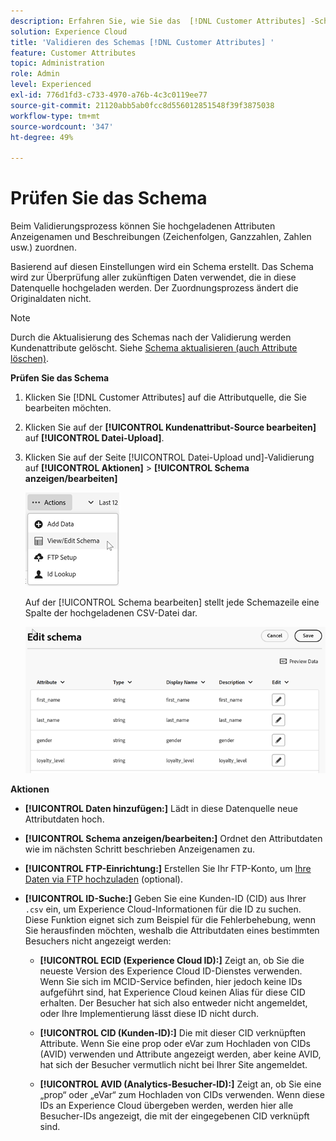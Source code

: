 ```yaml
---
description: Erfahren Sie, wie Sie das  [!DNL Customer Attributes] -Schema in Adobe Experience Cloud validieren.
solution: Experience Cloud
title: 'Validieren des Schemas [!DNL Customer Attributes] '
feature: Customer Attributes
topic: Administration
role: Admin
level: Experienced
exl-id: 776d1fd3-c733-4970-a76b-4c3c0119ee77
source-git-commit: 21120abb5ab0fcc8d556012851548f39f3875038
workflow-type: tm+mt
source-wordcount: '347'
ht-degree: 49%

---
```


# Prüfen Sie das Schema

Beim Validierungsprozess können Sie hochgeladenen Attributen Anzeigenamen und Beschreibungen (Zeichenfolgen, Ganzzahlen, Zahlen usw.) zuordnen.

Basierend auf diesen Einstellungen wird ein Schema erstellt. Das Schema wird zur Überprüfung aller zukünftigen Daten verwendet, die in diese Datenquelle hochgeladen werden. Der Zuordnungsprozess ändert die Originaldaten nicht.

>[!NOTE]
>
>Durch die Aktualisierung des Schemas nach der Validierung werden Kundenattribute gelöscht. Siehe [Schema aktualisieren (auch Attribute löschen)](t-crs-usecase.md).

**Prüfen Sie das Schema**

1. Klicken Sie [!DNL Customer Attributes] auf die Attributquelle, die Sie bearbeiten möchten.

1. Klicken Sie auf der **[!UICONTROL Kundenattribut-Source bearbeiten]** auf **[!UICONTROL Datei-Upload]**.

1. Klicken Sie auf der Seite [!UICONTROL Datei-Upload und &#x200B;]-Validierung auf **[!UICONTROL Aktionen]** > **[!UICONTROL Schema anzeigen/bearbeiten]**

   ![Schema bearbeiten](assets/view_edit_schema.png)

   Auf der [!UICONTROL Schema bearbeiten] stellt jede Schemazeile eine Spalte der hochgeladenen CSV-Datei dar.

   ![Schemaseite in Experience Cloud bearbeiten](assets/edit-schema.png)

**Aktionen**

* **[!UICONTROL Daten hinzufügen:]** Lädt in diese Datenquelle neue Attributdaten hoch.

* **[!UICONTROL Schema anzeigen/bearbeiten:]** Ordnet den Attributdaten wie im nächsten Schritt beschrieben Anzeigenamen zu.

* **[!UICONTROL FTP-Einrichtung:]** Erstellen Sie Ihr FTP-Konto, um [Ihre Daten via FTP hochzuladen](t-upload-attributes-ftp.md) (optional).

* **[!UICONTROL ID-Suche:]** Geben Sie eine Kunden-ID (CID) aus Ihrer `.csv` ein, um Experience Cloud-Informationen für die ID zu suchen. Diese Funktion eignet sich zum Beispiel für die Fehlerbehebung, wenn Sie herausfinden möchten, weshalb die Attributdaten eines bestimmten Besuchers nicht angezeigt werden:

   * **[!UICONTROL ECID (Experience Cloud ID):]** Zeigt an, ob Sie die neueste Version des Experience Cloud ID-Dienstes verwenden. Wenn Sie sich im MCID-Service befinden, hier jedoch keine IDs aufgeführt sind, hat Experience Cloud keinen Alias für diese CID erhalten. Der Besucher hat sich also entweder nicht angemeldet, oder Ihre Implementierung lässt diese ID nicht durch.

   * **[!UICONTROL CID (Kunden-ID):]** Die mit dieser CID verknüpften Attribute. Wenn Sie eine prop oder eVar zum Hochladen von CIDs (AVID) verwenden und Attribute angezeigt werden, aber keine AVID, hat sich der Besucher vermutlich nicht bei Ihrer Site angemeldet.

   * **[!UICONTROL AVID (Analytics-Besucher-ID):]** Zeigt an, ob Sie eine „prop“ oder „eVar“ zum Hochladen von CIDs verwenden. Wenn diese IDs an Experience Cloud übergeben werden, werden hier alle Besucher-IDs angezeigt, die mit der eingegebenen CID verknüpft sind.
